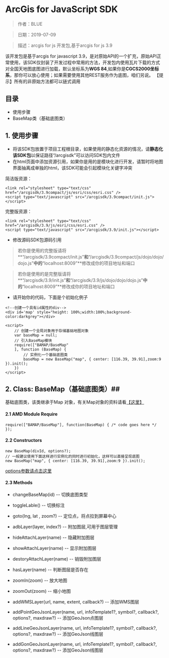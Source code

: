 # ArcGis for JavaScript SDK
> 作者：BLUE

> 日期：2019-07-09

> 描述：arcgis for js 开发包,基于arcgis for js 3.9

该开发包是基于arcgis for javascript 3.9，是对原始API的一个扩充，原始API正常使用，该SDK仅封装了开发过程中常用的方法，开发包内使用瓦片下载的方式对全国天地图底图进行加载，默认坐标系为**WGS 84**,如果你是**CGCS2000坐标系**，那你可以放心使用；如果需要使用其他REST服务作为底图，咱们另说。
【提示】所有的非原始方法都可以链式调用

## 目录

 - 使用步骤
 - BaseMap类（基础底图类）

## 1. 使用步骤 ##

 - 将该SDK包放置于项目工程根目录，如果使用的静态化资源的情况，请**静态化该SDK包**以保证路径“/arcgisdk”可以访问SDK包内文件
 - 在html页面中添加资源引用，如果你是用的是模块化进行开发，请暂时将地图界面抽离成单独的html，该SDK可能会引起模块化关键字冲突


简洁版资源：
```
<link rel="stylesheet" type="text/css" href="/arcgisdk/3.9compact/js/esri/css/esri.css" />
<script type="text/javascript" src="/arcgisdk/3.9compact/init.js"></script>
```
完整版资源：
```
<link rel="stylesheet" type="text/css" href="/arcgisdk/3.9/js/esri/css/esri.css" />
<script type="text/javascript" src="/arcgisdk/3.9/init.js"></script>
```

 - 修改源码SDK包源码引用

   

>  若你是使用的完整版请将**“/arcgisdk/3.9compact/init.js”**和**“/arcgisdk/3.9compact/js/dojo/dojo/dojo.js”**中的**“localhost:8009”**修改成你的项目地址和端口

>  若你是使用的是完整版请将**“/arcgisdk/3.9/init.js”**和**“/arcgisdk/3.9/js/dojo/dojo/dojo.js”**中的**“localhost:8009”**修改成你的项目地址和端口

 - 请开始你的代码，下面是个初始化例子

```
<!--创建一个具有id属性的div-->
<div id='map' style="height: 100%;width:100%;background-color:darkgrey"></div>

<script>
    // 创建一个全局对象用于存储基础地图对象
    var baseMap = null;
    // 引入BaseMap模块
    require(["BAMAP/BaseMap"
    ], function (BaseMap) {
        // 实例化一个基础底图类
        baseMap = new BaseMap("map", { center: [116.39, 39.91],zoom:9 }).init();
    })
</script>
```

## 2.  Class: BaseMap（基础底图类）##
基础底图类，该类继承于Map 对象，有关Map对象的资料请看[【这里】][1]
#### 2.1 AMD Module Require
```
require(["BAMAP/BaseMap"], function(BaseMap) { /* code goes here */ });
```
#### 2.2 Constructors

```
new BaseMap(divId, options?);
// 一般建议使用下面这样进行实例化的同时进行初始化，这样可以直接呈现底图
new BaseMap("map", { center: [116.39, 39.91],zoom:9 }).init();
```
[options参数请点击这里][2]

#### 2.3 Methods
- changeBaseMap(id)    -- 切换底图类型
- toggleLable()    -- 切换标注
- goto(lng, lat , zoom?)    -- 定位点，将点拉到屏幕中心
- adbLayer(layer, index?)    -- 附加图层,可用于图层管理
- hideAttachLayer(name)    -- 隐藏附加图层
- showAttachLayer(name)    -- 显示附加图层
- destoryAttachLayer(name)    -- 销毁附加图层
- hasLayer(name)    -- 判断图层是否存在
- zoomIn(zoom)    -- 放大地图
- zoomOut(zoom)    -- 缩小地图
- addWMSLayer(url, name, extent, callback?)    -- 添加WMS图层
- addPointGeoJsonLayer(name, url, infoTemplate1?, symbol?, callback?, options?, maxdraw?)    -- 添加GeoJson点图层
- addLineGeoJsonLayer(name, url, infoTemplate1?, symbol?, callback?, options?, maxdraw?)    -- 添加GeoJson线图层
- addGonGeoJsonLayer(name, url, infoTemplate1?, symbol?, callback?, options?, maxdraw?)    -- 添加GeoJson线图层

  [1]: https://developers.arcgis.com/javascript/3/jsapi/map-amd.html
  [2]: https://developers.arcgis.com/javascript/3/jsapi/map-amd.html#map1